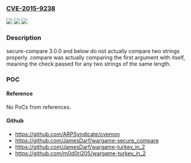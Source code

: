 ### [CVE-2015-9238](https://cve.mitre.org/cgi-bin/cvename.cgi?name=CVE-2015-9238)
![](https://img.shields.io/static/v1?label=Product&message=secure-compare%20node%20module&color=blue)
![](https://img.shields.io/static/v1?label=Version&message=n%2Fa&color=blue)
![](https://img.shields.io/static/v1?label=Vulnerability&message=Incorrect%20Comparison%20(CWE-697)&color=brighgreen)

### Description

secure-compare 3.0.0 and below do not actually compare two strings properly. compare was actually comparing the first argument with itself, meaning the check passed for any two strings of the same length.

### POC

#### Reference
No PoCs from references.

#### Github
- https://github.com/ARPSyndicate/cvemon
- https://github.com/JamesDarf/wargame-secure_compare
- https://github.com/JamesDarf/wargame-turkey_in_2
- https://github.com/m0d0ri205/wargame-turkey_in_2

